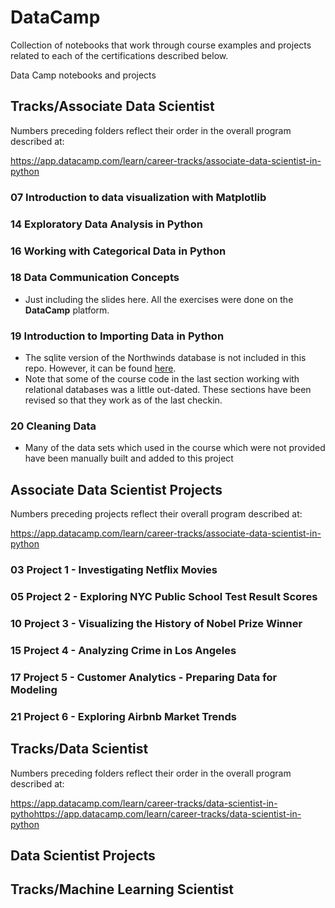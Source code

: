 # DataCamp

Collection of notebooks that work through course examples and projects related to each of the certifications described below.

Data Camp notebooks and projects

## Tracks/Associate Data Scientist

Numbers preceding folders reflect their order in the overall program described at:

https://app.datacamp.com/learn/career-tracks/associate-data-scientist-in-python

### 07 Introduction to data visualization with Matplotlib

### 14 Exploratory Data Analysis in Python

### 16 Working with Categorical Data in Python

### 18 Data Communication Concepts

+ Just including the slides here. All the exercises were done on the **DataCamp** platform.

### 19 Introduction to Importing Data in Python

+ The sqlite version of the Northwinds database is not included in this repo. However, it can be found [here](https://github.com/jpwhite3/northwind-SQLite3).
+ Note that some of the course code in the last section working with relational databases was a little out-dated. These sections have been revised so that they work as of the last checkin.

### 20 Cleaning Data

+ Many of the data sets which used in the course which were not provided have been manually built and added to this project


## Associate Data Scientist Projects

Numbers preceding projects reflect their overall program described at:

https://app.datacamp.com/learn/career-tracks/associate-data-scientist-in-python

### 03 Project 1 - Investigating Netflix Movies

### 05 Project 2 - Exploring NYC Public School Test Result Scores

### 10 Project 3 - Visualizing the History of Nobel Prize Winner

### 15 Project 4 - Analyzing Crime in Los Angeles

### 17 Project 5 - Customer Analytics - Preparing Data for Modeling

### 21 Project 6 - Exploring Airbnb Market Trends


## Tracks/Data Scientist

Numbers preceding folders reflect their order in the overall program described at:

https://app.datacamp.com/learn/career-tracks/data-scientist-in-pythohttps://app.datacamp.com/learn/career-tracks/data-scientist-in-python

## Data Scientist Projects



## Tracks/Machine Learning Scientist




